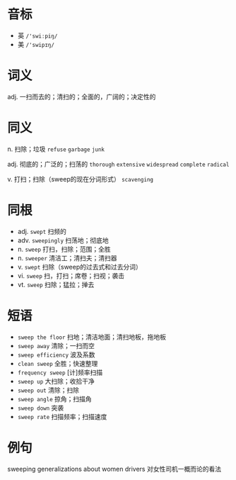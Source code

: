 # 音标

- 英 `/'swiːpiŋ/`
- 美 `/'swipɪŋ/`

# 词义

adj. 一扫而去的；清扫的；全面的，广阔的；决定性的


# 同义

n. 扫除；垃圾
`refuse` `garbage` `junk`

adj. 彻底的；广泛的；扫荡的
`thorough` `extensive` `widespread` `complete` `radical`

v. 打扫；扫除（sweep的现在分词形式）
`scavenging`

# 同根

- adj. `swept` 扫频的
- adv. `sweepingly` 扫荡地；彻底地
- n. `sweep` 打扫，扫除；范围；全胜
- n. `sweeper` 清洁工；清扫夫；清扫器
- v. `swept` 扫除（sweep的过去式和过去分词）
- vi. `sweep` 扫，打扫；席卷；扫视；袭击
- vt. `sweep` 扫除；猛拉；掸去

# 短语

- `sweep the floor` 扫地；清洁地面；清扫地板，拖地板
- `sweep away` 清除；一扫而空
- `sweep efficiency` 波及系数
- `clean sweep` 全胜；快速整理
- `frequency sweep` [计]频率扫描
- `sweep up` 大扫除；收拾干净
- `sweep out` 清除；扫除
- `sweep angle` 掠角；扫描角
- `sweep down` 突袭
- `sweep rate` 扫描频率；扫描速度

# 例句

sweeping generalizations about women drivers
对女性司机一概而论的看法


